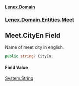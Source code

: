 #### [Lenex.Domain](index.md 'index')
### [Lenex.Domain.Entities](Lenex.Domain.Entities.md 'Lenex.Domain.Entities').[Meet](Lenex.Domain.Entities.Meet.md 'Lenex.Domain.Entities.Meet')

## Meet.CityEn Field

Name of meet city in english.

```csharp
public string? CityEn;
```

#### Field Value
[System.String](https://docs.microsoft.com/en-us/dotnet/api/System.String 'System.String')
